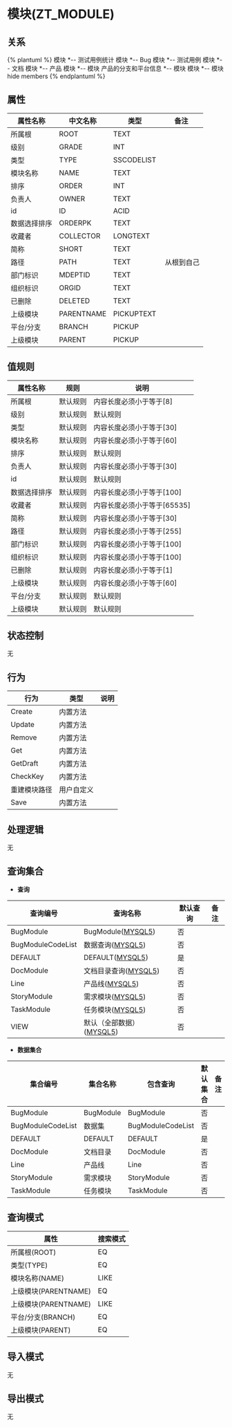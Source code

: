 # 模块(ZT_MODULE)

  

## 关系
{% plantuml %}
模块 *-- 测试用例统计 
模块 *-- Bug 
模块 *-- 测试用例 
模块 *-- 文档 
模块 *-- 产品 
模块 *-- 模块 
产品的分支和平台信息 *-- 模块 
模块 *-- 模块 
hide members
{% endplantuml %}

## 属性

| 属性名称        |    中文名称    | 类型     |  备注  |
| --------   |------------| -----   |  -------- | 
|所属根|ROOT|TEXT|&nbsp;|
|级别|GRADE|INT|&nbsp;|
|类型|TYPE|SSCODELIST|&nbsp;|
|模块名称|NAME|TEXT|&nbsp;|
|排序|ORDER|INT|&nbsp;|
|负责人|OWNER|TEXT|&nbsp;|
|id|ID|ACID|&nbsp;|
|数据选择排序|ORDERPK|TEXT|&nbsp;|
|收藏者|COLLECTOR|LONGTEXT|&nbsp;|
|简称|SHORT|TEXT|&nbsp;|
|路径|PATH|TEXT|&nbsp;从根到自己|
|部门标识|MDEPTID|TEXT|&nbsp;|
|组织标识|ORGID|TEXT|&nbsp;|
|已删除|DELETED|TEXT|&nbsp;|
|上级模块|PARENTNAME|PICKUPTEXT|&nbsp;|
|平台/分支|BRANCH|PICKUP|&nbsp;|
|上级模块|PARENT|PICKUP|&nbsp;|

## 值规则
| 属性名称    | 规则    |  说明  |
| --------   |------------| ----- | 
|所属根|默认规则|内容长度必须小于等于[8]|
|级别|默认规则|默认规则|
|类型|默认规则|内容长度必须小于等于[30]|
|模块名称|默认规则|内容长度必须小于等于[60]|
|排序|默认规则|默认规则|
|负责人|默认规则|内容长度必须小于等于[30]|
|id|默认规则|默认规则|
|数据选择排序|默认规则|内容长度必须小于等于[100]|
|收藏者|默认规则|内容长度必须小于等于[65535]|
|简称|默认规则|内容长度必须小于等于[30]|
|路径|默认规则|内容长度必须小于等于[255]|
|部门标识|默认规则|内容长度必须小于等于[100]|
|组织标识|默认规则|内容长度必须小于等于[100]|
|已删除|默认规则|内容长度必须小于等于[1]|
|上级模块|默认规则|内容长度必须小于等于[60]|
|平台/分支|默认规则|默认规则|
|上级模块|默认规则|默认规则|

## 状态控制

无


## 行为
| 行为    | 类型    |  说明  |
| --------   |------------| ----- | 
|Create|内置方法|&nbsp;|
|Update|内置方法|&nbsp;|
|Remove|内置方法|&nbsp;|
|Get|内置方法|&nbsp;|
|GetDraft|内置方法|&nbsp;|
|CheckKey|内置方法|&nbsp;|
|重建模块路径|用户自定义|&nbsp;|
|Save|内置方法|&nbsp;|

## 处理逻辑
无

## 查询集合

* **查询**

| 查询编号 | 查询名称       | 默认查询 |   备注|
| --------  | --------   | --------   | ----- |
|BugModule|BugModule([MYSQL5](../../appendix/query_MYSQL5.md#Module_BugModule))|否|&nbsp;|
|BugModuleCodeList|数据查询([MYSQL5](../../appendix/query_MYSQL5.md#Module_BugModuleCodeList))|否|&nbsp;|
|DEFAULT|DEFAULT([MYSQL5](../../appendix/query_MYSQL5.md#Module_Default))|是|&nbsp;|
|DocModule|文档目录查询([MYSQL5](../../appendix/query_MYSQL5.md#Module_DocModule))|否|&nbsp;|
|Line|产品线([MYSQL5](../../appendix/query_MYSQL5.md#Module_Line))|否|&nbsp;|
|StoryModule|需求模块([MYSQL5](../../appendix/query_MYSQL5.md#Module_StoryModule))|否|&nbsp;|
|TaskModule|任务模块([MYSQL5](../../appendix/query_MYSQL5.md#Module_TaskModule))|否|&nbsp;|
|VIEW|默认（全部数据）([MYSQL5](../../appendix/query_MYSQL5.md#Module_View))|否|&nbsp;|

* **数据集合**

| 集合编号 | 集合名称   |  包含查询  | 默认集合 |   备注|
| --------  | --------   | -------- | --------   | ----- |
|BugModule|BugModule|BugModule|否|&nbsp;|
|BugModuleCodeList|数据集|BugModuleCodeList|否|&nbsp;|
|DEFAULT|DEFAULT|DEFAULT|是|&nbsp;|
|DocModule|文档目录|DocModule|否|&nbsp;|
|Line|产品线|Line|否|&nbsp;|
|StoryModule|需求模块|StoryModule|否|&nbsp;|
|TaskModule|任务模块|TaskModule|否|&nbsp;|

## 查询模式
| 属性      |    搜索模式     |
| --------   |------------|
|所属根(ROOT)|EQ|
|类型(TYPE)|EQ|
|模块名称(NAME)|LIKE|
|上级模块(PARENTNAME)|EQ|
|上级模块(PARENTNAME)|LIKE|
|平台/分支(BRANCH)|EQ|
|上级模块(PARENT)|EQ|

## 导入模式
无


## 导出模式
无
